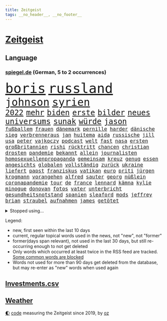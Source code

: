 ```yaml
---
title: Zeitgeist
tags: __no_header__, __no_footer__
---
```


# [Zeitgeist](https://oliz.io/zeitgeist/)

## Language

<h3><a href="https://www.spiegel.de" target="_blank">spiegel.de</a> (German, 5 to 2 occurrences)</h3>
<p style="font-family:monospace">
<span style="font-size:32pt"><a href="news_links.html#boris" class="current">boris</a></span>
<span style="font-size:32pt"><a href="news_links.html#russland" class="current">russland</a></span>
<br>
<span style="font-size:25pt"><a href="news_links.html#johnson" class="current">johnson</a></span>
<span style="font-size:25pt"><a href="news_links.html#syrien" class="current">syrien</a></span>
<br>
<span style="font-size:18pt"><a href="news_links.html#2022" class="current">2022</a></span>
<span style="font-size:18pt"><a href="news_links.html#mehr" class="current">mehr</a></span>
<span style="font-size:18pt"><a href="news_links.html#biden" class="current">biden</a></span>
<span style="font-size:18pt"><a href="news_links.html#erste" class="current">erste</a></span>
<span style="font-size:18pt"><a href="news_links.html#bilder" class="current">bilder</a></span>
<span style="font-size:18pt"><a href="news_links.html#neues" class="current">neues</a></span>
<span style="font-size:18pt"><a href="news_links.html#universums" class="current">universums</a></span>
<span style="font-size:18pt"><a href="news_links.html#sunak" class="new">sunak</a></span>
<span style="font-size:18pt"><a href="news_links.html#würde" class="current">würde</a></span>
<span style="font-size:18pt"><a href="news_links.html#jason" class="current">jason</a></span>
<br>
<span style="font-size:12pt"><a href="news_links.html#fußballem" class="current">fußballem</a></span>
<span style="font-size:12pt"><a href="news_links.html#frauen" class="current">frauen</a></span>
<span style="font-size:12pt"><a href="news_links.html#dänemark" class="current">dänemark</a></span>
<span style="font-size:12pt"><a href="news_links.html#pernille" class="new">pernille</a></span>
<span style="font-size:12pt"><a href="news_links.html#harder" class="new">harder</a></span>
<span style="font-size:12pt"><a href="news_links.html#dänische" class="current">dänische</a></span>
<span style="font-size:12pt"><a href="news_links.html#sieg" class="current">sieg</a></span>
<span style="font-size:12pt"><a href="news_links.html#verbrenneraus" class="current">verbrenneraus</a></span>
<span style="font-size:12pt"><a href="news_links.html#jan" class="current">jan</a></span>
<span style="font-size:12pt"><a href="news_links.html#huitema" class="new">huitema</a></span>
<span style="font-size:12pt"><a href="news_links.html#aida" class="new">aida</a></span>
<span style="font-size:12pt"><a href="news_links.html#russische" class="current">russische</a></span>
<span style="font-size:12pt"><a href="news_links.html#jill" class="current">jill</a></span>
<span style="font-size:12pt"><a href="news_links.html#usa" class="current">usa</a></span>
<span style="font-size:12pt"><a href="news_links.html#peter" class="current">peter</a></span>
<span style="font-size:12pt"><a href="news_links.html#vajkoczy" class="new">vajkoczy</a></span>
<span style="font-size:12pt"><a href="news_links.html#podcast" class="current">podcast</a></span>
<span style="font-size:12pt"><a href="news_links.html#welt" class="current">welt</a></span>
<span style="font-size:12pt"><a href="news_links.html#fast" class="current">fast</a></span>
<span style="font-size:12pt"><a href="news_links.html#nasa" class="current">nasa</a></span>
<span style="font-size:12pt"><a href="news_links.html#ersten" class="current">ersten</a></span>
<span style="font-size:12pt"><a href="news_links.html#großbritannien" class="current">großbritannien</a></span>
<span style="font-size:12pt"><a href="news_links.html#rishi" class="new">rishi</a></span>
<span style="font-size:12pt"><a href="news_links.html#rücktritt" class="current">rücktritt</a></span>
<span style="font-size:12pt"><a href="news_links.html#chancen" class="current">chancen</a></span>
<span style="font-size:12pt"><a href="news_links.html#christian" class="current">christian</a></span>
<span style="font-size:12pt"><a href="news_links.html#drosten" class="current">drosten</a></span>
<span style="font-size:12pt"><a href="news_links.html#pandemie" class="current">pandemie</a></span>
<span style="font-size:12pt"><a href="news_links.html#bekannt" class="current">bekannt</a></span>
<span style="font-size:12pt"><a href="news_links.html#allein" class="current">allein</a></span>
<span style="font-size:12pt"><a href="news_links.html#journalisten" class="current">journalisten</a></span>
<span style="font-size:12pt"><a href="news_links.html#homosexuellenpropaganda" class="new">homosexuellenpropaganda</a></span>
<span style="font-size:12pt"><a href="news_links.html#gemeinsam" class="current">gemeinsam</a></span>
<span style="font-size:12pt"><a href="news_links.html#kreuz" class="current">kreuz</a></span>
<span style="font-size:12pt"><a href="news_links.html#genug" class="current">genug</a></span>
<span style="font-size:12pt"><a href="news_links.html#essen" class="current">essen</a></span>
<span style="font-size:12pt"><a href="news_links.html#angesichts" class="current">angesichts</a></span>
<span style="font-size:12pt"><a href="news_links.html#globalen" class="new">globalen</a></span>
<span style="font-size:12pt"><a href="news_links.html#vollständig" class="current">vollständig</a></span>
<span style="font-size:12pt"><a href="news_links.html#zurück" class="current">zurück</a></span>
<span style="font-size:12pt"><a href="news_links.html#ukraine" class="current">ukraine</a></span>
<span style="font-size:12pt"><a href="news_links.html#liefert" class="current">liefert</a></span>
<span style="font-size:12pt"><a href="news_links.html#papst" class="current">papst</a></span>
<span style="font-size:12pt"><a href="news_links.html#franziskus" class="current">franziskus</a></span>
<span style="font-size:12pt"><a href="news_links.html#vatikan" class="current">vatikan</a></span>
<span style="font-size:12pt"><a href="news_links.html#euro" class="current">euro</a></span>
<span style="font-size:12pt"><a href="news_links.html#priti" class="new">priti</a></span>
<span style="font-size:12pt"><a href="news_links.html#jürgen" class="current">jürgen</a></span>
<span style="font-size:12pt"><a href="news_links.html#krogmann" class="new">krogmann</a></span>
<span style="font-size:12pt"><a href="news_links.html#vorangehen" class="current">vorangehen</a></span>
<span style="font-size:12pt"><a href="news_links.html#alfred" class="current">alfred</a></span>
<span style="font-size:12pt"><a href="news_links.html#sauter" class="new">sauter</a></span>
<span style="font-size:12pt"><a href="news_links.html#georg" class="current">georg</a></span>
<span style="font-size:12pt"><a href="news_links.html#nüßlein" class="new">nüßlein</a></span>
<span style="font-size:12pt"><a href="news_links.html#coronapandemie" class="current">coronapandemie</a></span>
<span style="font-size:12pt"><a href="news_links.html#tour" class="current">tour</a></span>
<span style="font-size:12pt"><a href="news_links.html#de" class="current">de</a></span>
<span style="font-size:12pt"><a href="news_links.html#france" class="current">france</a></span>
<span style="font-size:12pt"><a href="news_links.html#lennard" class="current">lennard</a></span>
<span style="font-size:12pt"><a href="news_links.html#kämna" class="current">kämna</a></span>
<span style="font-size:12pt"><a href="news_links.html#kylie" class="new">kylie</a></span>
<span style="font-size:12pt"><a href="news_links.html#minogue" class="new">minogue</a></span>
<span style="font-size:12pt"><a href="news_links.html#donovan" class="new">donovan</a></span>
<span style="font-size:12pt"><a href="news_links.html#fotos" class="current">fotos</a></span>
<span style="font-size:12pt"><a href="news_links.html#vater" class="current">vater</a></span>
<span style="font-size:12pt"><a href="news_links.html#unterbricht" class="new">unterbricht</a></span>
<span style="font-size:12pt"><a href="news_links.html#gesundheitsnotstand" class="new">gesundheitsnotstand</a></span>
<span style="font-size:12pt"><a href="news_links.html#spanien" class="current">spanien</a></span>
<span style="font-size:12pt"><a href="news_links.html#sleaford" class="new">sleaford</a></span>
<span style="font-size:12pt"><a href="news_links.html#mods" class="new">mods</a></span>
<span style="font-size:12pt"><a href="news_links.html#jeffrey" class="current">jeffrey</a></span>
<span style="font-size:12pt"><a href="news_links.html#brian" class="current">brian</a></span>
<span style="font-size:12pt"><a href="news_links.html#straubel" class="new">straubel</a></span>
<span style="font-size:12pt"><a href="news_links.html#aufnahmen" class="current">aufnahmen</a></span>
<span style="font-size:12pt"><a href="news_links.html#james" class="current">james</a></span>
<span style="font-size:12pt"><a href="news_links.html#getötet" class="current">getötet</a></span>
</p>
<details>
<summary>Stopped using...</summary>
<p class="former" style="font-size:12pt">
bemüht(629) lisa(629) richterin(629) unmöglich(629) armin(627) ausgebrochen(627) coronainfektion(627) esken(627) normal(627) rest(627) versteigert(627) weitergeht(627) beschwerde(626) coronakrise(626) coronalockdown(626) geboten(626) sprengstoff(626) worauf(626) befinden(625) gekündigt(625) material(625) netzwerken(625) verlängern(625) beobachten(624) bereich(624) besonderen(624) erholt(624) for(624) geholt(624) untersagt(624) wohnung(624) zahlung(624) bewaffnete(623) digitalisierung(623) julia(623) moderna(623) teilte(623) verriet(623) asche(622) engagement(622) firma(622) mütter(622) neuseeland(622) spätestens(622) trat(622) aufnehmen(621) entgegen(621) gast(621) identifiziert(621) leverkusen(621) williams(621) altes(620) freiheitsstrafe(620) geflüchteten(620) leyen(620) missachtet(620) mutter(620) plädiert(620) begleitet(619) bitte(619) geboren(619) gelernt(619) gelingt(619) kassiert(619) manöver(619) messi(619) rechtsextremisten(619) schwarzer(619) spanier(619) untersuchen(619) baby(618) bestellt(618) erinnerungen(618) fotograf(618) geräte(618) merkels(618) niederlagen(618) sperrt(618) unbekannten(618) videobotschaft(618) you(618) zuständige(618) anschläge(617) jahrhundert(617) kandidaten(617) münchner(617) psg(617) schießt(617) schlagzeilen(617) schülerinnen(617) smith(617) eng(616) gelegenheit(616) künftige(616) trainieren(616) trennung(616) verschieben(616) wand(616) wochenüberblick(616) zoo(616) ausgleich(615) außen(615) bestätigen(615) botschaften(615) kleines(615) kompliziert(615) lkwfahrer(615) persönlichen(615) sensation(615) verdacht(615) durfte(614) kölner(614) sichergestellt(614) super(614) bedeutung(613) coach(613) verschwand(613) bedingungen(612) goldenen(612) 29(611) erkrankt(611) erschöpft(611) querdenker(611) roger(611) stammt(611) trainiert(611) australische(610) brauche(610) eigener(610) gering(610) jüngere(610) lügen(610) menschenleben(610) option(610) scharfe(610) abgehört(609) aufgetreten(609) aufklären(609) potsdam(609) vorgaben(609) besuchen(608) enge(608) glücklich(608) green(608) kindes(607) stieg(607) stieß(607) attacken(606) auskunft(605) weckt(605) auktion(604) inzidenz(604) juristisch(604) konsum(604) neuauflage(604) transporter(604) trug(604) berühmte(602) hängt(602) impfkampagne(602) pkw(602) raumstation(602) antonio(601) singapur(600) staffel(599) umgeht(599) ökonomen(599) unbekannte(597) eigenes(596) legende(596) prognose(596) tennisprofi(596) chats(595) dfbpokal(594) kokain(594) ausrüstung(593) klasse(591) informiert(590) fertig(589) finanzielle(589) profis(589) automatisch(588) koalitionspartner(588) rutschte(585) akten(583) gerieten(583) thüringer(582) katharina(581) kleinkind(581) sarah(580) schmerz(579) spiegelredakteur(578) verhinderte(576) ursprünglich(575) erhebliche(573) entbrannt(572) atomabkommen(569) coronaimpfungen(569) vorlegen(569) youtuber(567) tolle(563) jessica(560) daheim(559) aggressiv(557) reihen(556) politischer(555) schutzsuchende(554) befunden(547) katzen(539) heidelberg(535) naomi(535) lieferketten(529) schlaf(521) höheres(517) fotografiert(507) nachbarland(506) lehrerin(499) estland(496) vulkan(493) fahrbahn(483) abbruch(477) zurückgekehrt(471) ausländischen(470) unverständnis(467) drohschreiben(460) szenarien(459) reue(455) bewirbt(454) erteilte(452) diplomatische(450) 2001(448) blut(445) reisenden(437) tabu(433) enthalten(429) finanziert(427) notwendigen(409) durchbruch(400) beispiellose(399) 25jährige(395) sächsische(392) maier(391) pop(390) ticket(389) erholen(388) spiegelreporter(384) bezichtigt(379) impfskeptiker(379) jahresende(377) schwäche(376) osaka(373) wenigsten(366) fotografen(365) chemnitz(359) strikt(356) dänen(355) befassen(353) kurzzeitig(352) bundesrat(350) kalte(350) 9(348) gorillas(348) bundesanwaltschaft(347) autoren(346) heiraten(345) auszeit(342) bundesverkehrsminister(341) australischen(340) präsentierte(339) abgesehen(337) dankte(331) dominieren(329) anschluss(322) überwältigt(317) highlights(316) norddeutschland(315) 400000(310) rutscht(310) verkehrt(309) verzockt(309) exil(307) zurückgeben(307) aufträge(306) ankommen(304) gerissen(303) uwe(301) gedränge(299) schürt(299) bedürftige(296) vollen(296) zügen(296) gladbach(295) heiße(294) uskonzern(294) king(293) begegnung(291) world(291) verbündeten(287) 2025(285) atombombe(285) telefoniert(285) 73(282) instanz(280) gesetzesänderung(279) gesundheitsämter(279) antwortete(277) gewandt(277) schnelles(277) tiger(276) anheben(274) coronaleugner(272) infektionsschutzgesetz(271) wohnungsnot(270) mehrwertsteuer(269) dokumentiert(268) feministin(268) fünftel(268) costa(267) gestimmt(267) kleinere(267) millionenhöhe(267) direktor(266) freiem(266) euländern(264) harren(264) beeinflusst(263) saarbrücken(263) ice(262) cem(260) fridays(260) future(260) özdemir(260) kosteten(259) morgan(259) kleinsten(256) beruflich(254) lava(254) rauswurf(254) direkte(253) erwärmung(253) kleineren(253) sonntagmorgen(252) 1975(251) globales(251) taiwans(251) organisieren(250) unsicherheiten(249) 200000(248) mützenich(248) regierungschefin(248) einschüchtern(246) strackzimmermann(246) einander(244) bestimmen(242) verwerfungen(241) erschlagen(240) dritter(239) billigt(238) rosenthal(238) massen(236) anfangen(235) luftwaffe(234) scherz(234) aaron(233) exkollegen(232) stromausfall(230) gewechselt(229) spdfraktionschef(229) generationen(228) valencia(228) ostukraine(227) zimmermann(227) gesundheitspolitiker(226) zeitplan(225) zögerlich(224) bundestagsvizepräsidentin(223) fahndet(222) soziales(221) verkehrswende(221) isrückkehrerin(220) gegentore(219) jugendorganisation(218) 2028(217) diw(217) filmt(216) weiterspielen(216) bemerkt(215) einkaufen(215) wach(215) zehnjährigen(215) zeichner(215) bundeskriminalamt(214) ausschluss(212) coronakurs(212) wirtschaftlich(212) eier(211) technischer(210) seltene(209) verwandte(208) zehnjähriger(208) playoffs(205) decken(203) windenergie(203) diskussionen(202) dinosaurier(201) verschollen(201) 107(199) 300000(199) versteht(199) gerast(198) missverstanden(198) zertifikate(198) einstufen(195) festivals(195) schwächer(195) verletzung(195) siebter(194) omikron(193) omikronvariante(193) instituts(192) organisatoren(192) tierärzte(190) arbeitsminister(188) ruhrgebiet(188) verhältnismäßig(188) atomdeal(187) bundesinnenministerin(186) papa(186) beten(183) marieagnes(183) alina(181) betrachtet(181) borrell(181) josep(181) neunzigerjahren(181) witzig(181) ausführlich(180) ablenkung(179) landwirtschaftsminister(178) mittelfeld(178) diverse(176) rechner(175) nachweisen(174) südkoreanische(174) vorwoche(174) einrichtungen(172) kurswechsel(171) adolf(170) gerammt(170) heikel(170) sanitäter(170) drohte(169) gefechte(169) langzeitfolgen(169) partygate(169) sibylle(169) verneigt(169) influencerin(168) kriegt(168) paartherapeutin(168) verkehrsunfall(168) abwehrspieler(167) biopic(167) holetschek(167) luftangriffen(167) ring(167) ballistische(165) skulptur(165) schärfsten(164) zeitgemäß(164) normalen(163) erinnerte(162) klärt(162) überwachung(162) desto(161) mitgliedstaaten(161) 56jähriger(160) dreyer(160) amy(159) auswärtigen(159) babybauch(158) demos(158) kartellamt(158) mutigen(158) spektakel(158) gegründet(157) sky(157) konkurrent(156) maaßen(156) muslimische(156) kreuzfahrtschiff(155) lagern(155) möglichem(155) afghaninnen(154) christen(154) castillo(153) aufgeklärt(152) flüchtigen(152) kasachstan(152) leukämie(152) erhöhter(151) flaggschiff(151) bremerhaven(150) helikopter(150) inszenierung(150) islamabad(150) sand(150) verwehren(150) bürgerkrieg(148) treffers(147) verheißt(147) grandslamturnier(146) spuckt(146) königshaus(145) verweisen(145) putinkritiker(144) säugling(144) dresdner(143) anstrengungen(142) lei(141) abgezockt(140) altkanzlerin(140) gläubige(138) komplott(138) rückruf(138) erschöpfung(137) hörsaal(137) pjöngjang(137) usforscher(137) laien(135) nahelegt(135) 93(134) fähigkeiten(134) unterstellt(134) radikalisiert(133) schröders(132) vergewaltigte(132) essener(131) straftäter(131) ios(130) transparenz(130) swiatek(129) zugutekommen(129) schätzt(128) einmalige(127) gestrandet(127) wettlauf(127) aufsteigen(126) eingeliefert(126) gewölbe(126) juwelendiebstahl(126) verbleib(126) versagen(126) gaslobbyist(125) vögel(125) antisemitismusvorwürfe(124) jemenitischen(124) machtstrukturen(124) verpflichtende(124) begründete(123) fügt(123) nazivergleich(122) exsoldaten(121) paula(121) therapie(121) betrogen(120) gönner(120) kamila(120) modernisierung(120) erwischte(119) fragebogen(119) immobilienpreise(119) indischen(119) abschrecken(118) ecstasy(116) glatzel(116) ipads(116) pornos(116) walijewa(116) kanonen(115) seenotretter(115) südamerika(115) menschlichen(114) container(113) dopingfall(113) schildern(113) finaleinzug(112) kanzlerpartei(112) diplomatischer(111) mülleimer(111) sixt(111) 57(110) ausgesagt(110) bulli(110) körpergröße(110) bestände(109) carl(109) hauch(109) entrüstung(108) erhob(108) zertrümmert(108) km/h(107) schneidet(107) schumer(107) angel(106) fernost(106) titelverteidigerin(106) zügig(106) ausweiten(105) sekretärin(105) spiegelbildungsnewsletter(105) ausgerichtet(104) energiepreisen(104) erneuerbare(104) monarchin(104) autorennen(103) ukrainekriegs(103) atomabkommens(102) mobilmachung(102) tvserie(102) flicks(101) sanktionspaket(101) brutaler(100) mariupol(100) models(100) zeuge(100) 1600(99) abholen(99) höhenflug(99) kriegsfolgen(99) ostukrainischen(99) werts(99) ausbremsen(98) baustelle(98) erdöl(98) esch(98) mutige(98) videospiele(98) antwortet(97) gemalt(97) katastrophalen(97) künstlerin(97) todes(97) anpassung(96) kriegstag(96) sondervermögen(96) bobic(95) fredi(95) greg(95) relativ(95) übereinstimmenden(95) couch(94) psychologen(94) unabhängig(94) ölembargo(94) breiten(93) kürzester(93) marathon(93) melanie(93) hackergruppe(92) usamerikanische(92) federer(91) kramer(91) befristetes(90) bröckelnder(90) bundeswehrsondervermögen(90) moral(90) reinfall(90) sowieso(90) verzeihen(90) vietnamese(90) bewährungsprobe(89) effizient(89) f35tarnkappenjets(89) frontalzusammenstoß(89) spdausschluss(89) verwaltungsgerichts(89) begehren(88) monarchie(88) selenskyjs(88) zeugin(88) delikatessen(87) europatour(87) flugausfällen(87) korsika(87) lebensmittelversorgung(87) menschenmenge(87) monaco(87) 60jähriger(86) aufruft(86) geschätzt(86) route(86) euaußenbeauftragte(85) gestehen(85) hüther(85) irina(85) leuchten(85) nebenkosten(85) rekrutiert(85) sicherheitsmaßnahmen(85) sozial(85) streckenweise(85) untergebracht(85) andrej(84) herstellung(84) kalifornischen(84) nationalistische(84) smarten(84) gemeinnützigen(83) komplexen(83) miete(83) oecd(83) windkraft(83) überfüllte(83) charlie(82) kürzeren(82) vermittler(82) watts(82) einrichtung(81) schriftstellervereinigung(81) 62jährigen(80) ausschließlich(80) coronalockdowns(80) diagnostiziert(80) karim(80) rock(80) sizilien(80) unwürdig(80) bagger(79) linksverteidiger(79) millionenfach(79) mitgliedschaft(79) todesfahrt(79) tresen(79) astronauten(78) herthatrainer(78) kniet(78) mittelfeldspieler(78) verfassungsschutzbericht(78) aufgeführt(77) aufzunehmen(77) bundesinnenministerium(77) ewige(77) inflationsraten(77) königsklasse(77) rührend(77) studienergebnisse(77) weich(77) abgebrochenen(76) atomkrieg(76) margen(76) altem(75) bauten(75) eugeldern(75) gastgebern(75) lok(75) ruhm(75) eschede(74) palmen(74) schwächt(74) spürt(74) terroristischen(74) veränderung(74) windkraftausbau(74) grundgesetzänderung(73) miriam(73) nationalteam(73) räder(73) wmqualifikation(73) drachenlord(72) hasskriminalität(72) linkenchefin(72) offenem(72) spiegelautor(72) emtitel(71) kremlkritischen(71) orientierung(71) vorangetrieben(71) abspaltung(70) aufgefallen(70) bruce(70) explosionsgefahr(70) gesenkt(70) raketenangriffe(70) segen(70) zugänge(70) architecture(69) daumen(69) gutverdiener(69) mitschüler(69) separatistenführer(69) teilhabe(69) verbarrikadiert(69) zweimonatige(69) 144(68) cheng(68) chronischer(68) fördermengen(68) nachfolgerin(68) onlinehändler(68) zurückerobert(68) beziehungstat(67) drummer(67) einspruch(67) gefallenen(67) ipados(67) kripo(67) macos(67) ruin(67) southgate(67) watchos(67) eiltempo(66) finalgegner(66) hungerkatastrophe(66) hängengeblieben(66) langes(66) schutzsuchenden(66) aserbaidschan(65) steuerung(65) zweijähriger(65) adelstitel(64) alaska(64) chiles(64) klimapaket(64) mitgefühl(64) formel1qualifying(63) personennahverkehr(63) regelwerk(63) schlachtfeld(63) woods(63) ausgespielt(62) facebooks(62) feindliche(62) mitfinanziert(62) nacken(62) pipelines(62) polin(62) rabattaktion(62) son(62) spritzen(62) zurückeroberten(62) 38jährige(61) abgründe(61) anatomie(60) ecuador(60) fußballgeschichte(60) saarlouis(60) traditionen(60) uspakistanische(60) votierten(60) besichtigen(59) getöteter(59) toxische(59) verbrachten(59) benzema(58) ermittelte(58) serena(58) autors(57) demonstrativ(57) hausen(57) jersey(57) kühlregal(57) lionel(57) nagelsmann(57) nuklearanlagen(57) panzerlieferungen(57) partystimmung(57) widersprüche(57) anreize(56) bridges(56) feministische(56) feste(56) frontal(56) maschinenraum(56) planten(56) qualifikation(56) verhältnisse(56) arztes(55) besuchte(55) jack(55) olympiasilber(55) queeren(55) schotte(55) segeln(55) yeboah(55) inspiration(54) karibik(54) polonium(54) radioaktivem(54) schlammlawinen(54) wechselgerüchte(54) zusammenhängen(54) deutschrussisches(53) festen(53) fragile(53) generell(53) heuballen(53) hnoarzt(53) lngterminals(53) missbrauchsopfer(53) spargel(53) thore(53) urlaubszeit(53) bayreuth(52) beunruhigt(52) flensburg(52) verwechslung(52) weiblich(52) ansteckung(51) dringenden(51) kommerzieller(51) night(51) usatomwaffen(51) außenministers(49) kleinflugzeugs(49) bezahlbar(48) biergarten(48) durchatmen(48) gereicht(48) gescheiterte(48) herbe(48) hühner(48) me(48) mysteriösen(48) reis(48) hakt(47) illegalem(47) leser(47) oberverwaltungsgericht(47) roland(47) standardanschluss(47) usbc(47) fernbleiben(46) katalanische(46) lokführer(46) mitgebracht(46) bundesstraße(45) bäumen(45) geschützte(45) gleichermaßen(45) hochrangiger(45) radar(45) bands(44) flakpanzer(44) generals(44) heimatstadt(44) neugeborenen(44) zusehends(44) überzogen(44) verbandspräsident(43) wirtschaftsprüfer(43) afghanischer(42) explodierenden(42) schonen(42) stresstest(42) westbalkan(42) droge(41) mächtigsten(41) niedergeschlagen(41) plagt(41) startups(41) klingeln(40) polizeikontrolle(40) propheten(40) qualen(40) rüdiger(40) ticken(40) abwenden(39) anfänger(39) fix(39) flugplatz(39) großereignis(39) mamas(39) tafeln(39) detlef(38) lebenslänglich(38) pornografische(38) scheele(38) stewart(38) beschmiert(37) kommunalen(37) panzerfahrzeuge(37) reiter(37) teilbar(37) angesehen(36) asowstahlwerk(36) gazprombank(36) kritischem(36) kolumbianer(35) ligen(35) sexvideo(35) syrischen(35) irritationen(34) kuriosen(34) marvels(34) rechtsbeugung(34) aufzuhalten(33) enkeltrick(33) plätze(33) wiedergeburt(33) 430(32) europapokal(32) gewagt(32) gunfortsetzung(32) lagerhaft(32) zunahme(32) 80000(31) 96jährige(31) bedacht(31) ereignete(31) irrweg(31) millionensumme(31) nadelattacken(31) sinne(31) waggons(31) billigticket(30) platinjubiläum(30) sachverständigenausschuss(30) befreiungsschlag(29) billigfahrschein(29) entgleist(29) fernverkehr(29) french(29) hieven(29) hui(29) krebskranke(29) managerin(29) pga(29) saudiarabischen(29) streben(29) zwist(29) armbrust(28) beobachtungen(28) coldplay(28) deutschkenntnisse(28) einspringen(28) frodeno(28) hasskommentare(28) keineswegs(28) now(28) rockband(28) sexualität(28) todesfällen(28) allgäu(27) angeschlagenen(27) angeschossen(27) ansichten(27) geister(27) invitational(27) liv(27) namhafte(27) beruhigen(26) fahrplan(26) festlegen(26) gerecht(26) hadert(26) kartieren(26) krass(26) nordseeinsel(26) steuerzahler(26) abschalten(25) balkon(25) einseitig(25) enttäuschte(25) europameister(25) ostbeauftragter(25) fakeaccounts(24) laurence(24) schwiegertochter(24) 27000(23) longcovidpatienten(23) moderat(23) rentenalter(23) schob(23) baumbestand(22) hob(22) immobilienkäufer(22) regionalzug(22) zeug(22) 21jähriger(21) adi(21) buffalo(21) gesellschaftliche(21) haubenlerche(21) hütter(21) schulmitarbeiterin(21) skepsis(21) zaghaft(21) zufrieden(21) befeuert(20) einfahrt(20) leopardpanzer(20) ministeriums(20) mitmacht(20) abzugeben(19) einzusetzen(19) kinderfahrräder(19) onkel(19) paddington(19) durften(18) galten(18) schwinden(18) verschüttet(18) wechselhaft(18) ätna(18) budgetgrenze(17) kimmich(17) liverpoolstar(17) luka(17) oberkörper(17) olympique(17) südasien(17) tagessieg(17) verschaffen(17) zentimeter(17) ökologischer(17) daniels(16) diwstudie(16) easyjet(16) kniefall(16) nbafinals(16) springsteen(16) anfahrende(15) leidenschaft(15) pakt(15) palace(15) retteten(15) trainerkandidaten(15) zuwanderer(15) anhebung(14) eingeholt(14) exbotschafter(14) körperlich(14) sperrzone(14) steve(14) verdiente(14) versöhnliche(14) amateuraufnahmen(13) geachtet(13) glückwünsche(13) gündoğan(13) hochsicherheitsgefängnis(13) i̇lkay(13) schweine(13) tulsa(13) tvshow(13) 1965(12) as(12) aufgelegt(12) disney+(12) edle(12) idlib(12) nachzudenken(12) parteivorsitz(12) autovermieter(11) cybercrimebande(11) garros(11) geltenden(11) sinnsuche(11) trainerposten(11) unrichtige(11)
</p>
</details>
<p>Legend:
<ul>
<li><span class="new">new</span>, first seen within the last 10 days</li>
<li><span class="current">current</span>, regular topical words used in the news, not "new", not "former"</li>
<li><span class="former">former(days span relevant)</span>, not used in the last 30 days, but still re-occurring enough to not get deleted</li>
<li>Only words which occurred at least twice in the RSS feed are tracked. <a href="language/filters.py">Some common words are blocked</a></li>
<li>Words not used for more than 90 days get deleted from the database, but may re-enter as "new" words when used again</li>
</ul>
</p>

## [Investments](investments.html)[.csv](investments.csv)

## [Weather](weather.html)

<footer>
<a href="javascript:toggleTheme()" class="nav">🌓</a>
<a href="https://github.com/ooz/zeitgeist">code</a> measuring the Zeitgeist since 2019, by <a href="https://oliz.io">oz</a>
</footer>
